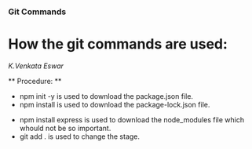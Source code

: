 ### Git Commands

# How the git commands are used:

*K.Venkata Eswar*

** Procedure: **

- npm init -y is used to download the package.json file.
- npm install is used to download the package-lock.json file.
* npm install express is used to download the node_modules file which whould not be so important.
* git add . is used to change the stage.


